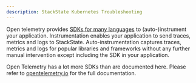 ```yaml
---
description: StackState Kubernetes Troubleshooting
---
```


Open telemetry provides [SDKs for many languages](https://opentelemetry.io/docs/languages/) to (auto-)instrument your application. Instrumentation enables your application to send traces, metrics and logs to StackState. Auto-instrumentation captures traces, metrics and logs for popular libraries and frameworks without any further manual intervention except including the SDK in your application.

Open Telemetry has a lot more SDKs than are documented here. Please refer to [opentelemetry.io](https://opentelemetry.io/docs/languages/) for the full documentation.